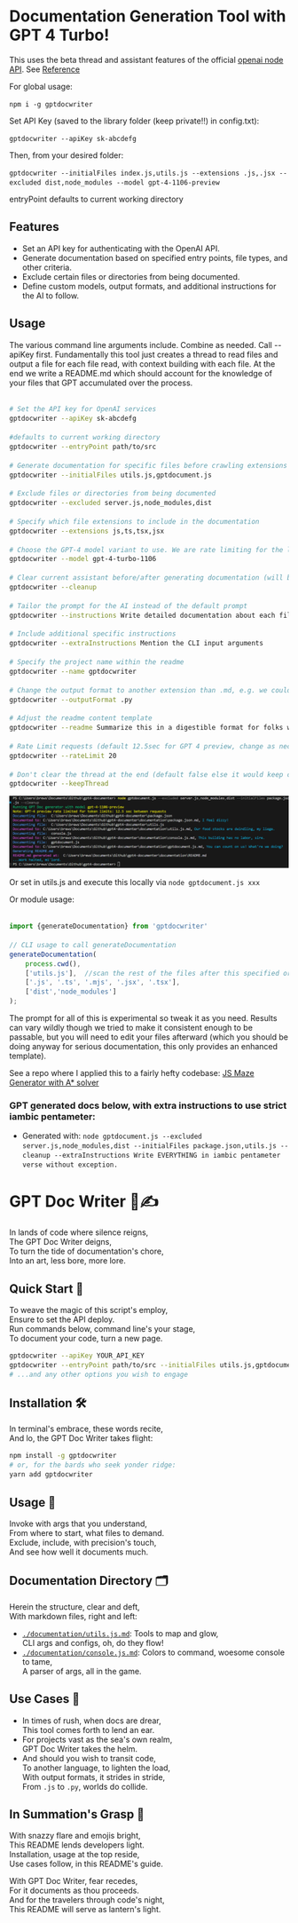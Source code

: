 # Documentation Generation Tool with GPT 4 Turbo!

This uses the beta thread and assistant features of the official [openai node API](https://github.com/openai/openai-node). See [Reference](https://platform.openai.com/docs/api-reference/assistants)

For global usage:

`npm i -g gptdocwriter`

Set API Key (saved to the library folder (keep private!!) in config.txt):

`gptdocwriter --apiKey sk-abcdefg`

Then, from your desired folder:

`gptdocwriter --initialFiles index.js,utils.js --extensions .js,.jsx --excluded dist,node_modules --model gpt-4-1106-preview`

entryPoint defaults to current working directory

## Features

- Set an API key for authenticating with the OpenAI API.
- Generate documentation based on specified entry points, file types, and other criteria.
- Exclude certain files or directories from being documented.
- Define custom models, output formats, and additional instructions for the AI to follow.

## Usage

The various command line arguments include. Combine as needed. Call --apiKey first. Fundamentally this tool just creates a thread to read files and output a file for each file read, with context building with each file. At the end we write a README.md which should account for the knowledge of your files that GPT accumulated over the process.

```bash

# Set the API key for OpenAI services
gptdocwriter --apiKey sk-abcdefg

#defaults to current working directory
gptdocwriter --entryPoint path/to/src

# Generate documentation for specific files before crawling extensions in the order they appear
gptdocwriter --initialFiles utils.js,gptdocument.js

# Exclude files or directories from being documented
gptdocwriter --excluded server.js,node_modules,dist

# Specify which file extensions to include in the documentation
gptdocwriter --extensions js,ts,tsx,jsx

# Choose the GPT-4 model variant to use. We are rate limiting for the latest preview for you.
gptdocwriter --model gpt-4-turbo-1106

# Clear current assistant before/after generating documentation (will be cleared if instructions are updated)
gptdocwriter --cleanup

# Tailor the prompt for the AI instead of the default prompt
gptdocwriter --instructions Write detailed documentation about each file

# Include additional specific instructions
gptdocwriter --extraInstructions Mention the CLI input arguments

# Specify the project name within the readme
gptdocwriter --name gptdocwriter

# Change the output format to another extension than .md, e.g. we could transpose files from one programming language to another 
gptdocwriter --outputFormat .py

# Adjust the readme content template
gptdocwriter --readme Summarize this in a digestible format for folks who got a D in English

# Rate Limit requests (default 12.5sec for GPT 4 preview, change as necessary, we'll adapt too as rate limits are uncapped)
gptdocwriter --rateLimit 20

# Don't clear the thread at the end (default false else it would keep context on the next folder)
gptdocwriter --keepThread
```

![cap](./documentation/Capture.PNG)


Or set in utils.js and execute this locally via `node gptdocument.js xxx`

Or module usage:
```js 

import {generateDocumentation} from 'gptdocwriter'

// CLI usage to call generateDocumentation
generateDocumentation(
    process.cwd(), 
    ['utils.js'],  //scan the rest of the files after this specified order is completed
    ['.js', '.ts', '.mjs', '.jsx', '.tsx'], 
    ['dist','node_modules']
);

```

The prompt for all of this is experimental so tweak it as you need. Results can vary wildly though we tried to make it consistent enough to be passable, but you will need to edit your files afterward (which you should be doing anyway for serious documentation, this only provides an enhanced template).

See a repo where I applied this to a fairly hefty codebase: [JS Maze Generator with A* solver](https://github.com/joshbrew/JS-Maze-Generator-with-A-Star-Solver/tree/main/documentation)

### GPT generated docs below, with extra instructions to use strict iambic pentameter:

- Generated with: `node gptdocument.js --excluded server.js,node_modules,dist --initialFiles package.json,utils.js --cleanup --extraInstructions Write EVERYTHING in iambic pentameter verse without exception.`

# GPT Doc Writer 📜✍️

In lands of code where silence reigns, <br/>
The GPT Doc Writer deigns, <br/>
To turn the tide of documentation's chore, <br/>
Into an art, less bore, more lore.

## Quick Start 🚀

To weave the magic of this script's employ, <br/>
Ensure to set the API deploy. <br/>
Run commands below, command line's your stage, <br/>
To document your code, turn a new page.

```bash
gptdocwriter --apiKey YOUR_API_KEY
gptdocwriter --entryPoint path/to/src --initialFiles utils.js,gptdocument.js
# ...and any other options you wish to engage
```

## Installation 🛠

In terminal's embrace, these words recite, <br/>
And lo, the GPT Doc Writer takes flight:

```bash
npm install -g gptdocwriter
# or, for the bards who seek yonder ridge:
yarn add gptdocwriter
```

## Usage 📖

Invoke with args that you understand, <br/>
From where to start, what files to demand. <br/>
Exclude, include, with precision's touch, <br/>
And see how well it documents much.

## Documentation Directory 🗂

Herein the structure, clear and deft, <br/>
With markdown files, right and left:

- [`./documentation/utils.js.md`](./documentation/utils.js.md): Tools to map and glow, <br/>
  CLI args and configs, oh, do they flow!
- [`./documentation/console.js.md`](./documentation/console.js.md): Colors to command, woesome console to tame, <br/>
  A parser of args, all in the game.

## Use Cases 🎯

- In times of rush, when docs are drear, <br/>
  This tool comes forth to lend an ear. <br/>
- For projects vast as the sea's own realm, <br/>
  GPT Doc Writer takes the helm. <br/>
- And should you wish to transit code, <br/>
  To another language, to lighten the load, <br/>
  With output formats, it strides in stride, <br/>
  From `.js` to `.py`, worlds do collide.

## In Summation's Grasp 🌟

With snazzy flare and emojis bright, <br/>
This README lends developers light. <br/>
Installation, usage at the top reside, <br/>
Use cases follow, in this README's guide.

With GPT Doc Writer, fear recedes, <br/>
For it documents as thou proceeds. <br/>
And for the travelers through code's night, <br/>
This README will serve as lantern's light.



